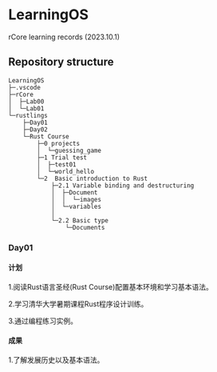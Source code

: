 # LearningOS
 rCore learning records (2023.10.1)
## **Repository structure**
```
LearningOS
├─.vscode
├─rCore
│  ├─Lab00
│  └─Lab01
└─rustlings
    ├─Day01
    ├─Day02
    └─Rust Course
        ├─0 projects
        │  └─guessing_game
        ├─1 Trial test
        │  ├─test01
        │  └─world_hello 
        └─2  Basic introduction to Rust
            ├─2.1 Variable binding and destructuring  
            │  ├─Document
            │  │  └─images
            │  └─variables
            │    
            └─2.2 Basic type
                └─Documents
```
### Day01

#### 计划

1.阅读Rust语言圣经(Rust Course)配置基本环境和学习基本语法。

2.学习清华大学暑期课程Rust程序设计训练。

3.通过编程练习实例。

#### 成果
1.了解发展历史以及基本语法。

